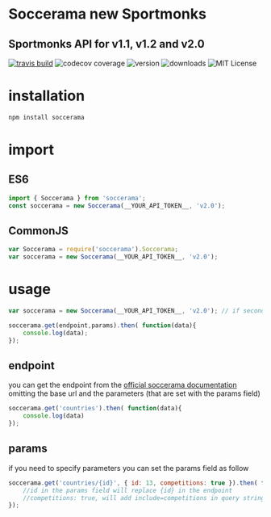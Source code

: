 # Soccerama new Sportmonks
## Sportmonks API for v1.1, v1.2 and v2.0

[![travis build](https://img.shields.io/travis/marchitos/soccerama.svg?style=flat.square)](https://travis-ci.org/marchitos/soccerama)
![codecov coverage](https://img.shields.io/codecov/c/github/marchitos/soccerama.svg?style=flat.square)
![version](https://img.shields.io/npm/v/soccerama.svg?style=flat.square)
![downloads](https://img.shields.io/npm/dm/soccerama.svg?style=flat.square)
![MIT License](https://img.shields.io/npm/l/soccerama.svg?style=flat.square)

# installation
```js
npm install soccerama
```
# import
## ES6
```js
import { Soccerama } from 'soccerama';
const soccerama = new Soccerama(__YOUR_API_TOKEN__, 'v2.0');
```
## CommonJS
```js
var Soccerama = require('soccerama').Soccerama;
var soccerama = new Soccerama(__YOUR_API_TOKEN__, 'v2.0');
```
# usage
```js
var soccerama = new Soccerama(__YOUR_API_TOKEN__, 'v2.0'); // if second param is omitted api v1.2 will be used

soccerama.get(endpoint,params).then( function(data){
    console.log(data);
});
```
## endpoint
you can get the endpoint from the [official soccerama documentation](https://www.sportmonks.com/sports/soccer#documentation)
omitting the base url and the parameters (that are set with the params field)

```js
soccerama.get('countries').then( function(data){
    console.log(data)
});
```

## params
if you need to specify parameters you can set the params field as follow
```js
soccerama.get('countries/{id}', { id: 13, competitions: true }).then( function(data){
    //id in the params field will replace {id} in the endpoint
    //competitions: true, will add include=competitions in query string
});
```
